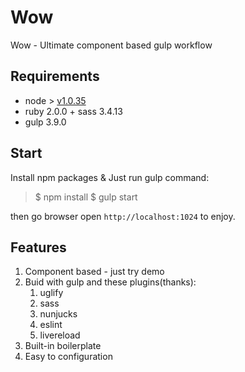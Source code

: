 # Wow

Wow - Ultimate component based gulp workflow

## Requirements

* node > [v1.0.35](http://npm.taobao.org/mirrors/node/v0.10.35/)
* ruby 2.0.0 + sass 3.4.13
* gulp 3.9.0

## Start

Install npm packages & Just run gulp command:

> $ npm install
> $ gulp start

then go browser open `http://localhost:1024` to enjoy.

## Features

1. Component based - just try demo
2. Buid with gulp and these plugins(thanks):
    1. uglify
    2. sass
    3. nunjucks
    4. eslint
    5. livereload
3. Built-in boilerplate
4. Easy to configuration
    
